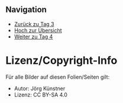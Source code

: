 
## Navigation

* [Zurück zu Tag 3](../04_Tag3/index.html)
* [Hoch zur Übersicht](../index.html)
* [Weiter zu Tag 4](../06_Tag4/index.html)




# Lizenz/Copyright-Info

Für alle Bilder auf diesen Folien/Seiten gilt:

* Autor: Jörg Künstner
* Lizenz: CC BY-SA 4.0

